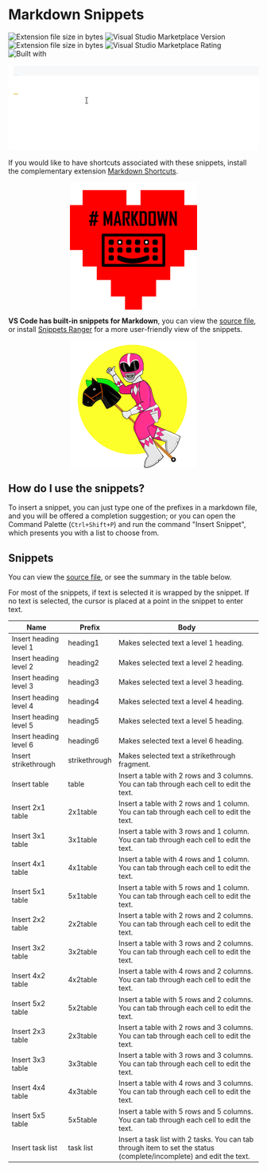 # Markdown Snippets

![Extension file size in bytes](https://img.shields.io/static/v1?logo=visual-studio-code&label=made%20for&message=VS%20Code&color=0000ff)
![Visual Studio Marketplace Version](https://img.shields.io/visual-studio-marketplace/v/robole.markdown-snippets?logo=visual-studio-code&color=ffa500)
![Extension file size in bytes](https://img.shields.io/static/v1?logo=visual-studio-code&label=size&message=11KB&color=008000)
![Visual Studio Marketplace Rating](https://img.shields.io/visual-studio-marketplace/r/robole.markdown-snippets?logo=visual-studio-code&color=yellow)
![Built with](https://img.shields.io/static/v1?label=built%20with&message=good%20vibrations&color=violet)

![insert table](/img/table.gif)

If you would like to have shortcuts associated with these snippets, install the complementary extension [Markdown Shortcuts](https://marketplace.visualstudio.com/items?itemName=robole.markdown-shortcuts).

<a href="https://marketplace.visualstudio.com/items?itemName=robole.markdown-shortcuts"><img src="img/markdown-shortcuts-logo.png" alt="markdown shorcuts logo" style="display:block;margin:0 auto"></a>

**VS Code has built-in snippets for Markdown**, you can view the [source file](https://github.com/microsoft/vscode/blob/f74e473238aca7b79c08be761d99a0232838ca4c/extensions/markdown-basics/snippets/markdown.code-snippets), or install [Snippets Ranger](https://marketplace.visualstudio.com/items?itemName=robole.snippets-ranger) for a more user-friendly view of the snippets.

<a href="https://marketplace.visualstudio.com/items?itemName=robole.snippets-ranger"><img src="img/snippets-ranger-logo.png" alt="snippets ranger logo" style="display:block;margin:0 auto"></a>

## How do I use the snippets?

To insert a snippet, you can just type one of the prefixes in a markdown file, and you will be offered a completion suggestion; or you can open the Command Palette (`Ctrl+Shift+P`) and run the command "Insert Snippet", which presents you with a list to choose from.

## Snippets

You can view the [source file](https://github.com/robole/vscode-markdown-snippets/blob/master/snippets/snippets.code-snippets), or see the summary in the table below.

For most of the snippets, if text is selected it is wrapped by the snippet. If no text is selected, the cursor is placed at a point in the snippet to enter text.

| Name                   | Prefix        | Body                                                                                                                      |
|------------------------|---------------|---------------------------------------------------------------------------------------------------------------------------|
| Insert heading level 1 | heading1      | Makes selected text a level 1 heading.                                                                                    |
| Insert heading level 2 | heading2      | Makes selected text a level 2 heading.                                                                                    |
| Insert heading level 3 | heading3      | Makes selected text a level 3 heading.                                                                                    |
| Insert heading level 4 | heading4      | Makes selected text a level 4 heading.                                                                                    |
| Insert heading level 5 | heading5      | Makes selected text a level 5 heading.                                                                                    |
| Insert heading level 6 | heading6      | Makes selected text a level 6 heading.                                                                                    |
| Insert strikethrough   | strikethrough | Makes selected text a strikethrough fragment.                                                                             |
| Insert table           | table         | Insert a table with 2 rows and 3 columns. You can tab through each cell   to edit the text.                               |
| Insert 2x1 table       | 2x1table      | Insert a table with 2 rows and 1 column. You can tab through each cell to   edit the text.                                |
| Insert 3x1 table       | 3x1table      | Insert a table with 3 rows and 1 column. You can tab through each cell to   edit the text.                                |
| Insert 4x1 table       | 4x1table      | Insert a table with 4 rows and 1 column. You can tab through each cell to   edit the text.                                |
| Insert 5x1 table       | 5x1table      | Insert a table with 5 rows and 1 column. You can tab through each cell to   edit the text.                                |
| Insert 2x2 table       | 2x2table      | Insert a table with 2 rows and 2 columns. You can tab through each cell   to edit the text.                               |
| Insert 3x2 table       | 3x2table      | Insert a table with 3 rows and 2 columns. You can tab through each cell   to edit the text.                               |
| Insert 4x2 table       | 4x2table      | Insert a table with 4 rows and 2 columns. You can tab through each cell   to edit the text.                               |
| Insert 5x2 table       | 5x2table      | Insert a table with 5 rows and 2 columns. You can tab through each cell   to edit the text.                               |
| Insert 2x3 table       | 2x3table      | Insert a table with 2 rows and 3 columns. You can tab through each cell   to edit the text.                               |
| Insert 3x3 table       | 3x3table      | Insert a table with 3 rows and 3 columns. You can tab through each cell   to edit the text.                               |
| Insert 4x4 table       | 4x3table      | Insert a table with 4 rows and 3 columns. You can tab through each cell   to edit the text.                               |
| Insert 5x5 table       | 5x5table      | Insert a table with 5 rows and 5 columns. You can tab through each cell   to edit the text.                               |
| Insert task list       | task list     | Insert  a task list with 2 tasks.   You can tab through item to set the status (complete/incomplete) and edit the   text. |
